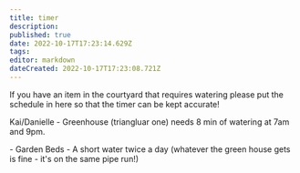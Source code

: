 ```yaml
---
title: timer
description: 
published: true
date: 2022-10-17T17:23:14.629Z
tags: 
editor: markdown
dateCreated: 2022-10-17T17:23:08.721Z
---
```


If you have an item in the courtyard that requires watering please put the schedule in here so that the timer can be kept accurate!

Kai/Danielle - Greenhouse (triangluar one) needs 8 min of watering at 7am and 9pm.

[](/user/factotum) - Garden Beds - A short water twice a day (whatever the green house gets is fine - it's on the same pipe run!)
